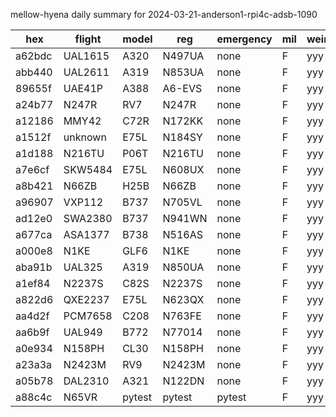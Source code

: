mellow-hyena daily summary for 2024-03-21-anderson1-rpi4c-adsb-1090

|hex|flight|model|reg|emergency|mil|weirdo|
|--|--|--|--|--|--|--|
|a62bdc|UAL1615|A320|N497UA|none|F|yyy|
|abb440|UAL2611|A319|N853UA|none|F|yyy|
|89655f|UAE41P|A388|A6-EVS|none|F|yyy|
|a24b77|N247R|RV7|N247R|none|F|yyy|
|a12186|MMY42|C72R|N172KK|none|F|yyy|
|a1512f|unknown|E75L|N184SY|none|F|yyy|
|a1d188|N216TU|P06T|N216TU|none|F|yyy|
|a7e6cf|SKW5484|E75L|N608UX|none|F|yyy|
|a8b421|N66ZB|H25B|N66ZB|none|F|yyy|
|a96907|VXP112|B737|N705VL|none|F|yyy|
|ad12e0|SWA2380|B737|N941WN|none|F|yyy|
|a677ca|ASA1377|B738|N516AS|none|F|yyy|
|a000e8|N1KE|GLF6|N1KE|none|F|yyy|
|aba91b|UAL325|A319|N850UA|none|F|yyy|
|a1ef84|N2237S|C82S|N2237S|none|F|yyy|
|a822d6|QXE2237|E75L|N623QX|none|F|yyy|
|aa4d2f|PCM7658|C208|N763FE|none|F|yyy|
|aa6b9f|UAL949|B772|N77014|none|F|yyy|
|a0e934|N158PH|CL30|N158PH|none|F|yyy|
|a23a3a|N2423M|RV9|N2423M|none|F|yyy|
|a05b78|DAL2310|A321|N122DN|none|F|yyy|
|a88c4c|N65VR|pytest|pytest|pytest|F|yyy|
